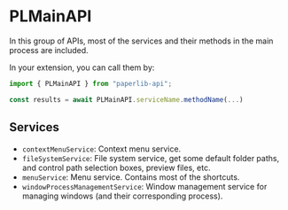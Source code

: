 # PLMainAPI

In this group of APIs, most of the services and their methods in the main process are included.

In your extension, you can call them by:

```typescript
import { PLMainAPI } from "paperlib-api";

const results = await PLMainAPI.serviceName.methodName(...)
```

## Services

- `contextMenuService`:  Context menu service.
- `fileSystemService`: File system service, get some default folder paths, and control path selection boxes, preview files, etc.
- `menuService`: Menu service. Contains most of the shortcuts.
- `windowProcessManagementService`: Window management service for managing windows (and their corresponding process).